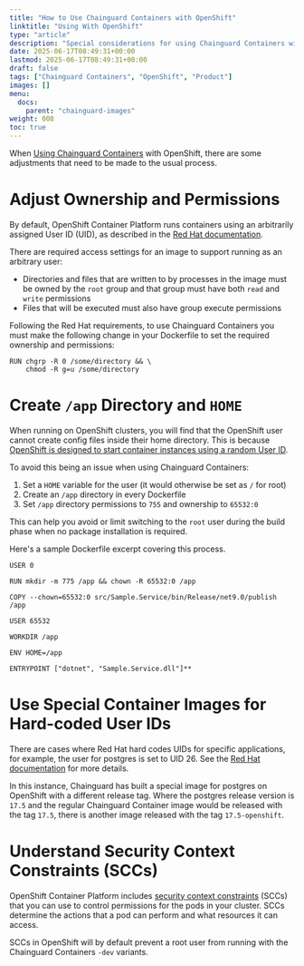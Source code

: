 ```yaml
---
title: "How to Use Chainguard Containers with OpenShift"
linktitle: "Using With OpenShift"
type: "article"
description: "Special considerations for using Chainguard Containers with OpenShift"
date: 2025-06-17T08:49:31+00:00
lastmod: 2025-06-17T08:49:31+00:00
draft: false
tags: ["Chainguard Containers", "OpenShift", "Product"]
images: []
menu:
  docs:
    parent: "chainguard-images"
weight: 008
toc: true
---
```


When [Using Chainguard Containers](./how-to-use-chainguard-images.md) with OpenShift, there are some adjustments that need to be made to the usual process.

# Adjust Ownership and Permissions

By default, OpenShift Container Platform runs containers using an arbitrarily assigned User ID (UID), as described in the [Red Hat documentation](https://docs.redhat.com/en/documentation/openshift_container_platform/4.17/html/images/creating-images#use-uid_create-images).

There are required access settings for an image to support running as an arbitrary user:

- Directories and files that are written to by processes in the image must be owned by the `root` group and that group must have both `read` and `write` permissions
- Files that will be executed must also have group execute permissions

Following the Red Hat requirements, to use Chainguard Containers you must make the following change in your Dockerfile to set the required ownership and permissions:

```
RUN chgrp -R 0 /some/directory && \
    chmod -R g=u /some/directory
```

# Create `/app` Directory and `HOME`

When running on OpenShift clusters, you will find that the OpenShift user cannot create config files inside their home directory. This is because [OpenShift is designed to start container instances using a random User ID](https://www.redhat.com/en/blog/a-guide-to-openshift-and-uids).

To avoid this being an issue when using Chainguard Containers:

1. Set a `HOME` variable for the user (it would otherwise be set as `/` for root)
1. Create an `/app` directory in every Dockerfile
1. Set `/app` directory permissions to `755` and ownership to `65532:0`

This can help you avoid or limit switching to the `root` user during the build phase when no package installation is required.

 Here's a sample Dockerfile excerpt covering this process.

 ```
USER 0

RUN mkdir -m 775 /app && chown -R 65532:0 /app

COPY --chown=65532:0 src/Sample.Service/bin/Release/net9.0/publish /app

USER 65532

WORKDIR /app

ENV HOME=/app

ENTRYPOINT ["dotnet", "Sample.Service.dll"]**
 ```


# Use Special Container Images for Hard-coded User IDs

There are cases where Red Hat hard codes UIDs for specific applications, for example, the user for postgres is set to UID 26. See the [Red Hat documentation](https://access.redhat.com/solutions/6996195) for more details.

In this instance, Chainguard has built a special image for postgres on OpenShift with a different release tag. Where the postgres release version is `17.5` and the regular Chainguard Container image would be released with the tag `17.5`, there is another image released with the tag `17.5-openshift`.


# Understand Security Context Constraints (SCCs)

OpenShift Container Platform includes [security context constraints](https://docs.redhat.com/en/documentation/openshift_container_platform/4.18/html-single/authentication_and_authorization/index#managing-pod-security-policies) (SCCs) that you can use to control permissions for the pods in your cluster. SCCs determine the actions that a pod can perform and what resources it can access.

SCCs in OpenShift will by default prevent a root user from running with the Chainguard Containers `-dev` variants.
